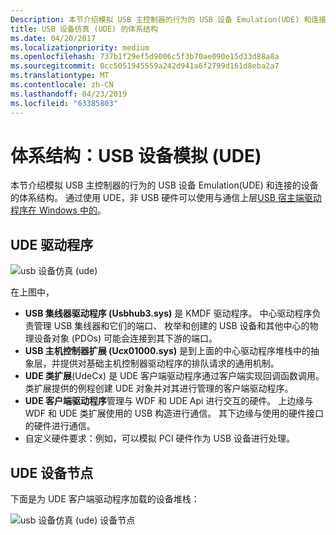 ```yaml
---
Description: 本节介绍模拟 USB 主控制器的行为的 USB 设备 Emulation(UDE) 和连接的设备的体系结构。
title: USB 设备仿真 (UDE) 的体系结构
ms.date: 04/20/2017
ms.localizationpriority: medium
ms.openlocfilehash: 737b1f29ef5d9006c5f3b70ae090e15d33d88a8a
ms.sourcegitcommit: 0cc5051945559a242d941a6f2799d161d8eba2a7
ms.translationtype: MT
ms.contentlocale: zh-CN
ms.lasthandoff: 04/23/2019
ms.locfileid: "63385803"
---
```

# <a name="architecture-usb-device-emulation-ude"></a>体系结构：USB 设备模拟 (UDE)


本节介绍模拟 USB 主控制器的行为的 USB 设备 Emulation(UDE) 和连接的设备的体系结构。 通过使用 UDE，非 USB 硬件可以使用与通信上层[USB 宿主端驱动程序在 Windows 中的](usb-device-side-drivers-in-windows.md)。

## <a name="ude-drivers"></a>UDE 驱动程序


![usb 设备仿真 (ude)](images/ude-arch.png)

在上图中，

-   **USB 集线器驱动程序 (Usbhub3.sys)** 是 KMDF 驱动程序。 中心驱动程序负责管理 USB 集线器和它们的端口、 枚举和创建的 USB 设备和其他中心的物理设备对象 (PDOs) 可能会连接到其下游的端口。
-   **USB 主机控制器扩展 (Ucx01000.sys)** 是到上面的中心驱动程序堆栈中的抽象层，并提供对基础主机控制器驱动程序的排队请求的通用机制。
-   **UDE 类扩展**(UdeCx) 是 UDE 客户端驱动程序通过客户端实现回调函数调用。 类扩展提供的例程创建 UDE 对象并对其进行管理的客户端驱动程序。
-   **UDE 客户端驱动程序**管理与 WDF 和 UDE Api 进行交互的硬件。 上边缘与 WDF 和 UDE 类扩展使用的 USB 构造进行通信。 其下边缘与使用的硬件接口的硬件进行通信。
-   自定义硬件要求：例如，可以模拟 PCI 硬件作为 USB 设备进行处理。

## <a name="ude-device-nodes"></a>UDE 设备节点


下面是为 UDE 客户端驱动程序加载的设备堆栈：

![usb 设备仿真 (ude) 设备节点](images/ude-dev-nodes.png)

 

 




